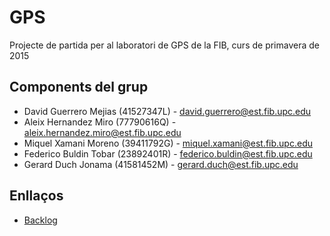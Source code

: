 # GPS

Projecte de partida per al laboratori de GPS de la FIB, curs de primavera de 2015


## Components del grup

- David Guerrero Mejias (41527347L) - david.guerrero@est.fib.upc.edu
- Aleix Hernandez Miro (77790616Q) - aleix.hernandez.miro@est.fib.upc.edu
- Miquel Xamani Moreno (39411792G) - miquel.xamani@est.fib.upc.edu
- Federico Buldin Tobar (23892401R) - federico.buldin@est.fib.upc.edu
- Gerard Duch Jonama (41581452M) - gerard.duch@est.fib.upc.edu

## Enllaços

- [Backlog](https://bitbucket.org/gerardduch/gps-jj-expertsolutions/wiki/Backlog)